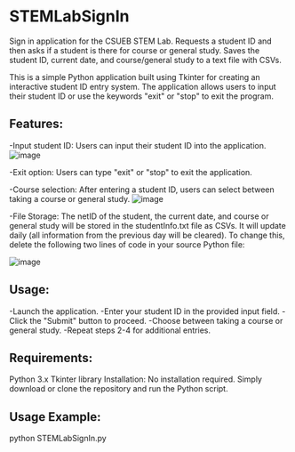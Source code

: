 # STEMLabSignIn
Sign in application for the CSUEB STEM Lab. Requests a student ID and then asks if a student is there for course or general study. Saves the student ID, current date, and course/general study to a text file with CSVs. 

This is a simple Python application built using Tkinter for creating an interactive student ID entry system. The application allows users to input their student ID or use the keywords "exit" or "stop" to exit the program.

## Features:
-Input student ID: Users can input their student ID into the application.
![image](https://github.com/kwebb31/STEMLabSignIn/assets/121592902/208e8e20-615a-410d-a016-d8c2e93a2717)

-Exit option: Users can type "exit" or "stop" to exit the application.

-Course selection: After entering a student ID, users can select between taking a course or general study.
![image](https://github.com/kwebb31/STEMLabSignIn/assets/121592902/fc564f90-9d61-467d-aa22-590508c1f4d7)

-File Storage: The netID of the student, the current date, and course or general study will be stored in the studentInfo.txt file as CSVs. It will update daily (all information from the previous day will be cleared). To change this, delete the following two lines of code in your source Python file: 

![image](https://github.com/kwebb31/STEMLabSignIn/assets/121592902/524ed8d5-0d25-452f-bea5-94f7c6044445)

## Usage:
-Launch the application.
-Enter your student ID in the provided input field.
-Click the "Submit" button to proceed.
-Choose between taking a course or general study.
-Repeat steps 2-4 for additional entries.


## Requirements:
Python 3.x
Tkinter library
Installation:
No installation required. Simply download or clone the repository and run the Python script.

## Usage Example:
python STEMLabSignIn.py
